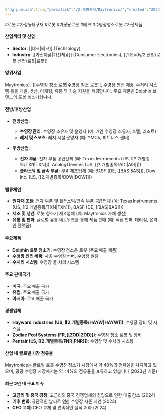 ```yaml
---
{"dg-publish":true,"permalink":"/2.개별종목/Maytronics/","created":"2024-09-19T14:36:29.758+09:00","updated":"2025-06-03T20:06:00.023+09:00"}
---
```


#로봇 #가정용내구재 #로봇 #가정용로봇 #테크  #수영장청소로봇 #가전제품


#### 산업섹터 및 산업

- **Sector**: [[테크\|테크]] (Technology)
- **Industry**: [[가전제품\|가전제품]] (Consumer Electronics), [[1.Study/2.산업/로봇 산업/로봇\|로봇]]

#### 영위사업

Maytronics는 [[수영장 청소 로봇\|수영장 청소 로봇]], 수영장 안전 제품, 수처리 시스템 등을 개발, 생산, 마케팅, 유통 및 기술 지원을 제공합니다. 주요 제품은 Dolphin 브랜드의 로봇 청소기입니다.

#### 전방/후방산업

- **전방산업**:
    - **수영장 관리**: 수영장 소유자 및 운영자 (예: 개인 수영장 소유자, 호텔, 리조트)
    - **레저 및 스포츠**: 레저 시설 운영자 (예: YMCA, 피트니스 센터)
      
- **후방산업**:
    - **전자 부품**: 전자 부품 공급업체 (예: Texas Instruments (US, [[2.개별종목/TXN\|TXN]]), Analog Devices (US, [[2.개별종목/ADI\|ADI]]))
    - **플라스틱 및 금속 부품**: 부품 제조업체 (예: BASF (DE, [[BAS\|BAS]]), Dow Inc. (US, [[2.개별종목/DOW\|DOW]]))

#### 밸류체인

- **원자재 조달**: 전자 부품 및 플라스틱/금속 부품 공급업체 (예: Texas Instruments (US, [[2.개별종목/TXN\|TXN]]), BASF (DE, [[BAS\|BAS]]))
- **제조 및 생산**: 로봇 청소기 제조업체 (예: Maytronics 자체 생산)
- **유통 및 판매**: 글로벌 유통 네트워크를 통해 제품 판매 (예: 직접 판매, 대리점, 온라인 플랫폼)

#### 주요제품

- **Dolphin 로봇 청소기**: 수영장 청소용 로봇 (주요 매출 제품)
- **수영장 안전 제품**: 자동 수영장 커버, 수영장 알람
- **수처리 시스템**: 수영장 물 처리 시스템

#### 주요 판매국가

- **미국**: 주요 매출 국가
- **유럽**: 주요 매출 국가
- **아시아**: 주요 매출 국가

#### 경쟁업체

- **Hayward Industries (US, [[2.개별종목/HAYW\|HAYW]])**: 수영장 장비 및 시스템
- **Zodiac Pool Systems (FR, [[ZOD\|ZOD]])**: 수영장 청소 로봇 및 장비
- **Pentair (US, [[2.개별종목/PNR\|PNR]])**: 수영장 및 수처리 시스템

#### 산업 내 글로벌 시장 점유율

Maytronics는 글로벌 로봇 수영장 청소기 시장에서 약 48%의 점유율을 차지하고 있으며, 공공 수영장 시장에서는 약 44%의 점유율을 보유하고 있습니다 (2023년 기준)

#### 최근 3년 내 주요 이슈

- **고금리 및 중국 경쟁**: 고금리와 중국 경쟁업체의 진입으로 인한 매출 감소 (2024)
- **기후 변화**: 극단적인 날씨로 인한 수영장 시즌 지연 (2023)
- **CFO 교체**: CFO 교체 및 연속적인 실적 저하 (2024)